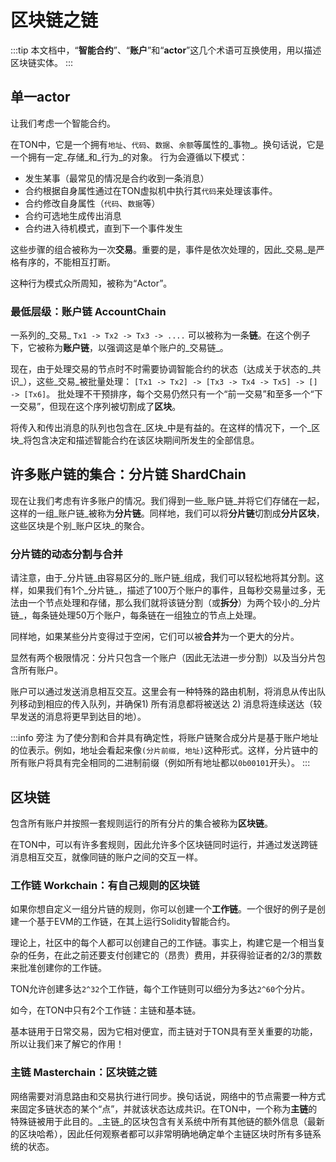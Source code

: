 # 区块链之链

:::tip
本文档中，“**智能合约**”、“**账户**”和“**actor**”这几个术语可互换使用，用以描述区块链实体。
:::

## 单一actor

让我们考虑一个智能合约。

在TON中，它是一个拥有`地址`、`代码`、`数据`、`余额`等属性的_事物_。换句话说，它是一个拥有一定_存储_和_行为_的对象。
行为会遵循以下模式：
* 发生某事（最常见的情况是合约收到一条消息）
* 合约根据自身属性通过在TON虚拟机中执行其`代码`来处理该事件。
* 合约修改自身属性（`代码`、`数据`等）
* 合约可选地生成传出消息
* 合约进入待机模式，直到下一个事件发生

这些步骤的组合被称为一次**交易**。重要的是，事件是依次处理的，因此_交易_是严格有序的，不能相互打断。

这种行为模式众所周知，被称为“Actor”。

### 最低层级：账户链 AccountChain

一系列的_交易_ `Tx1 -> Tx2 -> Tx3 -> ....` 可以被称为一条**链**。在这个例子下，它被称为**账户链**，以强调这是单个账户的_交易链_。

现在，由于处理交易的节点时不时需要协调智能合约的状态（达成关于状态的_共识_），这些_交易_被批量处理：
`[Tx1 -> Tx2] -> [Tx3 -> Tx4 -> Tx5] -> [] -> [Tx6]`。
批处理不干预排序，每个交易仍然只有一个“前一交易”和至多一个“下一交易”，但现在这个序列被切割成了**区块**。

将传入和传出消息的队列也包含在_区块_中是有益的。在这样的情况下，一个_区块_将包含决定和描述智能合约在该区块期间所发生的全部信息。

## 许多账户链的集合：分片链 ShardChain

现在让我们考虑有许多账户的情况。我们得到一些_账户链_并将它们存储在一起，这样的一组_账户链_被称为**分片链**。同样地，我们可以将**分片链**切割成**分片区块**，这些区块是个别_账户区块_的聚合。

### 分片链的动态分割与合并

请注意，由于_分片链_由容易区分的_账户链_组成，我们可以轻松地将其分割。这样，如果我们有1个_分片链_，描述了100万个账户的事件，且每秒交易量过多，无法由一个节点处理和存储，那么我们就将该链分割（或**拆分**）为两个较小的_分片链_，每条链处理50万个账户，每条链在一组独立的节点上处理。

同样地，如果某些分片变得过于空闲，它们可以被**合并**为一个更大的分片。

显然有两个极限情况：分片只包含一个账户（因此无法进一步分割）以及当分片包含所有账户。

账户可以通过发送消息相互交互。这里会有一种特殊的路由机制，将消息从传出队列移动到相应的传入队列，并确保1) 所有消息都将被送达 2) 消息将连续送达（较早发送的消息将更早到达目的地）。

:::info 旁注
为了使分割和合并具有确定性，将账户链聚合成分片是基于账户地址的位表示。例如，地址会看起来像`(分片前缀, 地址)`这种形式。这样，分片链中的所有账户将具有完全相同的二进制前缀（例如所有地址都以`0b00101`开头）。
:::


## 区块链

包含所有账户并按照一套规则运行的所有分片的集合被称为**区块链**。

在TON中，可以有许多套规则，因此允许多个区块链同时运行，并通过发送跨链消息相互交互，就像同链的账户之间的交互一样。

### 工作链 Workchain：有自己规则的区块链

如果你想自定义一组分片链的规则，你可以创建一个**工作链**。一个很好的例子是创建一个基于EVM的工作链，在其上运行Solidity智能合约。

理论上，社区中的每个人都可以创建自己的工作链。事实上，构建它是一个相当复杂的任务，在此之前还要支付创建它的（昂贵）费用，并获得验证者的2/3的票数来批准创建你的工作链。

TON允许创建多达`2^32`个工作链，每个工作链则可以细分为多达`2^60`个分片。

如今，在TON中只有2个工作链：主链和基本链。

基本链用于日常交易，因为它相对便宜，而主链对于TON具有至关重要的功能，所以让我们来了解它的作用！

### 主链 Masterchain：区块链之链

网络需要对消息路由和交易执行进行同步。换句话说，网络中的节点需要一种方式来固定多链状态的某个“点”，并就该状态达成共识。在TON中，一个称为**主链**的特殊链被用于此目的。_主链_的区块包含有关系统中所有其他链的额外信息（最新的区块哈希），因此任何观察者都可以非常明确地确定单个主链区块时所有多链系统的状态。
